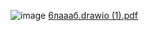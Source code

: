 ![image](https://github.com/VolodinVadim/Project_2023_Volodin/assets/174273212/31197638-2b1b-4ebb-89fc-961f17d275c3)
[6лаааб.drawio (1).pdf](https://github.com/user-attachments/files/16045784/6.drawio.1.pdf)
